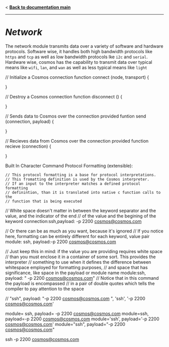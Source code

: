 < **[Back to documentation main](../documentation.md)**
___

# *Network*

The network module transmits data over a variety of software and hardware protocols. Software wise, it handles both high bandwidth protocols like `https` and `tcp` as well as low bandwidth protocols lke `i2c` and `serial`. Hardware wise, cosmos has the capability to transmit data over typical means like `wifi`, `lan`, and `wan` as well as less typical means like `light`

// Initialize a Cosmos connection
function connect (node, transport) {
	
}

// Destroy a Cosmos connection
function disconnect () {
	
}

// Sends data to Cosmos over the connection provided
funtion send (connection, payload) {
	
}

// Recieves data from Cosmos over the connection provided
function recieve (connection) {
	
}

Built In Character Command Protocol Formatting (extensible):
	
	// This protocol formatting is a base for protocol interpretations.
	// This fromatting definition is used by the Cosmos interpreter. 
	// If an input to the interpreter matches a defined protocol formatting
	// definintion, than it is translated into native c function calls to the
	// function that is being executed

// White space doesn't matter in between the keyword separator and the value, and the indicator of the end
// of the value and the begining of the keyword
connection:ssh,payload: -p 2200 cosmos@cosmos.com

// Or there can be as much as you want, because it's ignored
// If you notice here, formatting can be entirely different for each keyword, value pair
module:    ssh,    payload:-p 2200 cosmos@cosmos.com

// Just keep this in mind: if the value you are providing requires white space
// than you must enclose it in a container of some sort. This provides the interpreter
// something to use when it defines the difference between whitespace employed for formatting purposes,
// and space that has significance, like space in the payload or module name
module:ssh, payload: "     -p 2200 cosmos@cosmos.com"  // Notice that in this command the payload is encompassed
	// in a pair of double quotes which tells the compiler to pay attention to the space

// 
"ssh", payload:   "-p 2200 cosmos@cosmos.com  ", 
'ssh', '-p 2200 cosmos@cosmos.com'

module= ssh, payload= -p 2200 cosmos@cosmos.com
module=ssh, payload=-p 2200 cosmos@cosmos.com
module='ssh', payload='-p 2200 cosmos@cosmos.com'
module="ssh", payload="-p 2200 cosmos@cosmos.com"

ssh -p 2200 cosmos@cosmos.com 
